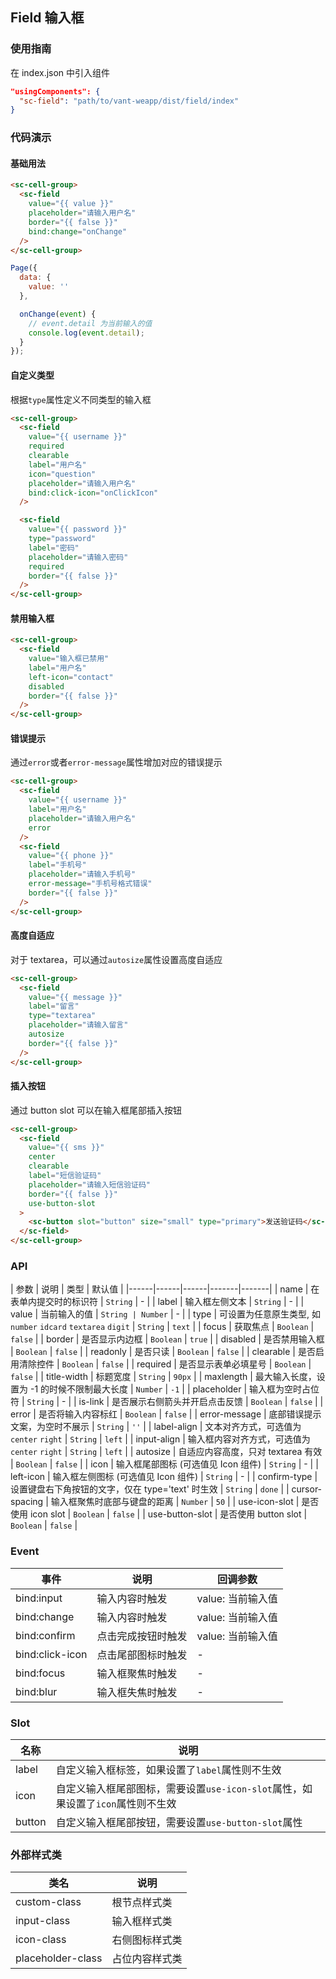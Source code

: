 ## Field 输入框

### 使用指南
在 index.json 中引入组件
```json
"usingComponents": {
  "sc-field": "path/to/vant-weapp/dist/field/index"
}
```

### 代码演示

#### 基础用法

```html
<sc-cell-group>
  <sc-field
    value="{{ value }}"
    placeholder="请输入用户名"
    border="{{ false }}"
    bind:change="onChange"
  />
</sc-cell-group>
```

```js
Page({
  data: {
    value: ''
  },

  onChange(event) {
    // event.detail 为当前输入的值
    console.log(event.detail);
  }
});
```

#### 自定义类型
根据`type`属性定义不同类型的输入框

```html
<sc-cell-group>
  <sc-field
    value="{{ username }}"
    required
    clearable
    label="用户名"
    icon="question"
    placeholder="请输入用户名"
    bind:click-icon="onClickIcon"
  />

  <sc-field
    value="{{ password }}"
    type="password"
    label="密码"
    placeholder="请输入密码"
    required
    border="{{ false }}"
  />
</sc-cell-group>
```

#### 禁用输入框

```html
<sc-cell-group>
  <sc-field
    value="输入框已禁用"
    label="用户名"
    left-icon="contact"
    disabled
    border="{{ false }}"
  />
</sc-cell-group>
```

#### 错误提示
通过`error`或者`error-message`属性增加对应的错误提示

```html
<sc-cell-group>
  <sc-field
    value="{{ username }}"
    label="用户名"
    placeholder="请输入用户名"
    error
  />
  <sc-field
    value="{{ phone }}"
    label="手机号"
    placeholder="请输入手机号"
    error-message="手机号格式错误"
    border="{{ false }}"
  />
</sc-cell-group>
```

#### 高度自适应
对于 textarea，可以通过`autosize`属性设置高度自适应

```html
<sc-cell-group>
  <sc-field
    value="{{ message }}"
    label="留言"
    type="textarea"
    placeholder="请输入留言"
    autosize
    border="{{ false }}"
  />
</sc-cell-group>
```

#### 插入按钮
通过 button slot 可以在输入框尾部插入按钮

```html
<sc-cell-group>
  <sc-field
    value="{{ sms }}"
    center
    clearable
    label="短信验证码"
    placeholder="请输入短信验证码"
    border="{{ false }}"
    use-button-slot
  >
    <sc-button slot="button" size="small" type="primary">发送验证码</sc-button>
  </sc-field>
</sc-cell-group>
```

### API

| 参数 | 说明 | 类型 | 默认值 |
|------|------|------|-------|-------|
| name | 在表单内提交时的标识符 | `String` | - |
| label | 输入框左侧文本 | `String` | - |
| value | 当前输入的值 | `String | Number` | - |
| type | 可设置为任意原生类型, 如 `number` `idcard` `textarea` `digit` | `String` | `text` |
| focus | 获取焦点 | `Boolean` | `false` |
| border | 是否显示内边框 | `Boolean` | `true` |
| disabled | 是否禁用输入框 | `Boolean` | `false` |
| readonly | 是否只读 | `Boolean` | `false` |
| clearable | 是否启用清除控件 | `Boolean` | `false` |
| required | 是否显示表单必填星号 | `Boolean` | `false` |
| title-width | 标题宽度 | `String` | `90px` |
| maxlength | 最大输入长度，设置为 -1 的时候不限制最大长度 | `Number` | `-1` |
| placeholder | 输入框为空时占位符 | `String` | - |
| is-link | 是否展示右侧箭头并开启点击反馈 | `Boolean` | `false` |
| error | 是否将输入内容标红 | `Boolean` | `false` |
| error-message | 底部错误提示文案，为空时不展示 | `String` | `''` |
| label-align | 文本对齐方式，可选值为 `center` `right` | `String` | `left` |
| input-align | 输入框内容对齐方式，可选值为 `center` `right` | `String` | `left` |
| autosize | 自适应内容高度，只对 textarea 有效 | `Boolean` | `false` |
| icon | 输入框尾部图标 (可选值见 Icon 组件)  | `String` | - |
| left-icon | 输入框左侧图标 (可选值见 Icon 组件)  | `String` | - |
| confirm-type | 设置键盘右下角按钮的文字，仅在 type='text' 时生效 | `String` | `done` |
| cursor-spacing | 输入框聚焦时底部与键盘的距离 | `Number` | `50` |
| use-icon-slot | 是否使用 icon slot  | `Boolean` | `false` |
| use-button-slot | 是否使用 button slot  | `Boolean` | `false` |

### Event

| 事件 | 说明 | 回调参数 |
|------|------|------|
| bind:input | 输入内容时触发 | value: 当前输入值 |
| bind:change | 输入内容时触发 | value: 当前输入值 |
| bind:confirm | 点击完成按钮时触发 | value: 当前输入值 |
| bind:click-icon | 点击尾部图标时触发 | - |
| bind:focus | 输入框聚焦时触发 | - |
| bind:blur | 输入框失焦时触发 | - |

### Slot

| 名称 | 说明 |
|------|------|
| label | 自定义输入框标签，如果设置了`label`属性则不生效 |
| icon | 自定义输入框尾部图标，需要设置`use-icon-slot`属性，如果设置了`icon`属性则不生效 |
| button | 自定义输入框尾部按钮，需要设置`use-button-slot`属性 |

### 外部样式类

| 类名 | 说明 |
|------|------|
| custom-class | 根节点样式类 |
| input-class | 输入框样式类 |
| icon-class | 右侧图标样式类 |
| placeholder-class | 占位内容样式类 |
